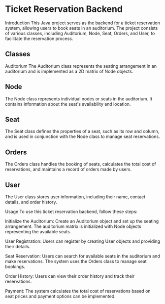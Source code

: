 # Ticket Reservation Backend
Introduction
This Java project serves as the backend for a ticket reservation system, allowing users to book seats in an auditorium. The project consists of various classes, including Auditorium, Node, Seat, Orders, and User, to facilitate the reservation process.

## Classes
Auditorium
The Auditorium class represents the seating arrangement in an auditorium and is implemented as a 2D matrix of Node objects.

## Node
The Node class represents individual nodes or seats in the auditorium. It contains information about the seat's availability and location.

## Seat
The Seat class defines the properties of a seat, such as its row and column, and is used in conjunction with the Node class to manage seat reservations.

## Orders
The Orders class handles the booking of seats, calculates the total cost of reservations, and maintains a record of orders made by users.

## User
The User class stores user information, including their name, contact details, and order history.

Usage
To use this ticket reservation backend, follow these steps:

Initialize the Auditorium: Create an Auditorium object and set up the seating arrangement. The auditorium matrix is initialized with Node objects representing the available seats.

User Registration: Users can register by creating User objects and providing their details.

Seat Reservation: Users can search for available seats in the auditorium and make reservations. The system uses the Orders class to manage seat bookings.

Order History: Users can view their order history and track their reservations.

Payment: The system calculates the total cost of reservations based on seat prices and payment options can be implemented.

